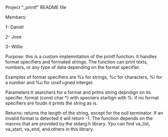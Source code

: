 Project "_printf" README file

Members:

 1- Daniel

 2- Jose

 3- Willie

 Purpose: this is a custom implemntation of the printf function. It handles format specifiers and formated strings. The function can print texts, numbers, or any type of data depending on the format specifier.

 Examples of format specifiers are %s for strings, %c for characters, %i for a number and  %u for unsif=gned interger.

 Parameters:It searchers for a format and pritns string depndign on its specifer. format (const char *) with speciiers startign with %. if no format specifiers are foudn it prints the string as is.

 Returns: returns the length of the string, except for the null terminator. If an invalid format is detected it will return -1.
The function depends on the macros that are provided by the stdarg.h library. Ypu can find va_list, va_start, va_end, and others in this library.
